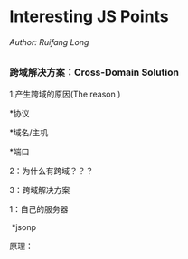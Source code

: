 <h1>Interesting JS Points</h1>

<h6>Author: Ruifang Long</h6>

<h3>跨域解决方案：Cross-Domain Solution</h3>

1:产生跨域的原因(The reason )

*协议

*域名/主机

*端口

2：为什么有跨域？？？

3：跨域解决方案

1：自己的服务器

​	*jsonp

​	原理：<script>标签可以获取任何js代码的特点，在本地定义一个callback，回调函数以res.query的形式传给API,获取远程API的数据，一定一定要满足输出数据是JSON格式，供回调函数调用？

​	（注意：在API端返回的是callback(JSON.stringify(data)),但是前端不需要解析(不用jJSON.parse(data))直接可以获取执行callback(data);

​	不能直接用ajax请求，要利用script标签请求

​	把全局的“函数名”发送给服务器 ：window.getData()

​	

​	<strong>如果后端返回的数值是object object, 说明后端没有做json.stringfy()处理；



​	*CORS 跨域资源共享

​	通过设置res,header("Access-Control-Allow-origin","http://localhost:1901") 如果是*，允许所有服务器访问

​	另外，通过设置allowList =[几个端口]，判断res.headers.origin是否存在于被请求

2:别人的服务器

​	*服务器代理

​	通过服务器request(“目标网址”，{form:{key:'values'}}),(err,response,body)=>{

​	})

​	这是最原始的工具

​	*http-proxy-middleware

​	服务器代理中间件，这是第三方代理

​	1：先引入模块

​	const proxy = require('http-proxy-middleware');

​	2:代理配置

​	var options = {}

​	3:Router.get('/jiuxian',proxy(options));

​	4:前端请求的时候，要把路径补全，就是options 的target路径后面的写全

​	<em>Router.use()与Router.get():use 不管什么请求都进来，get只有get才进来</em>

Websocket

​	http:80端口/https:443端口

​		*无状态

​		*被动性响应

​		*跨域限制

​		*短连接（接收到请求的消息后，断开）

​	websocket:ws

​		*主动性

​		*信息安全性

​		*跨域

​		*长连接

​	###客户端：socket

​	###服务端：socket

​	(前后联动，可以实现多人聊天室功能)

<h4>Websocket 详解</h4>

<p style="color:red">这是聊天室的代码总结，应该复用性很高，源代码在chatRoom里面</p>

<ul style="color:green">服务器端01
    <li>创建普通express 服务器</li>
    <li>express获取app组件</li>
    <li>app植入内置中间件，利用中间件实现静态资源服务器</li>
    <li>app 监听服务器端口号</li></ul>

<span>上面的流程是普通的创建服务器</span>

<ul style="color:green">服务器端02
    <li>引入'ws'组件      
    </li>
    <li>通过http 模块连接web服务器和socket服务器,让其公用一个端口<br/>
    	let server = http.Server(app);
    </li>
    <li>
        创建websocket服务<br/>
        let socketServer = ws.Server;(引入服务器)<br/>
        let socket = new socketServer({sercer});(创建websocket服务器)
    </li>
</ul>

​        

<ul style="color:green">下面开始要进入服务器轮巡咯
    <li>监测socket 是否连接，传入callback,唯一参数就是client<br/>
    <span style="color:#234">每个客户端连接到socket服务器都会执行处理函数</span>
    </li>
    <li>连接到服务器的客户端，socket.client 都要进行消息监听，并对所有的socket.clients进行广播<span style='color:red'>返回给前端让前端渲染，前端通过判断username是否是当前客户端的username进行颜色/右浮动处理</span></li>
    <li>client也要进行'退出’操作的监听，向所有用户广播当前用户退出</li>
</ul>

```html



<p style="color:red">
    终于轮到前端了
</p>
  
  
```

<ul style='color:hotpink'>
    <li>点击注册</li>
<li>socket = new WebSocket('ws://localhost:1901')<br/>
    webSocket是windows内置对象，连接到后端设置的ws服务器</li>
    <li>socket的onopen 和onmessage都是一直在轮询的状态</li>
  <li>连接服务器成功后执行onopen事件，并在当前客户端显示“服务已连接信息”
      并且把自己的用户名信息发送给服务器</li></ul>






​    
















<h3>Array(last edit <time>04/22</time>)</h3>

<h5>Array.prototype.reduce</h5>

<h6> The reduce() method executes a reducer function on each member of the array resulting in a single output value.(from 0-array.length-1, for reduceRight(), from array.length-1 to 0</h6>

<p>The reducer function takes four arguments.</p>

<p>回调的reducer函数可以传入四个参数</p>

​	1:Accumulator

​	2:Current Value

​	3:idx

​	4:arr

(作为一种数组遍历？后三个参数与map,forEach等类似，第一个参数acc作为内置累加器，其实和自己在外面定义一个res=[]来存储的效果一样)

<strong>Attention:Accumulator 也是返回值哦</strong>

<h5>The full list of methods on array instances that  change the values or the number of values in the array</h5>

1:push &&pop 

push:(返回值是array新的长度)

pop:The removed element from the array

2:shift && unshift

unshift: return value:the new length of the array

shift: returns the removed element

3:splice &&reverse

arr.splice(startidx,num,addElement)   startidx: the index to delete num elements       addElements: Elements to be added to the array

<strong>返回值是被delete的值</strong>

reverse: return value=> The reversed array

4:sort

返回值：排序后的数组

排序方法是按照unicode 的编码顺序，对于字符串数字？"12"排序有误

一般调用arr.sort((a,b)=>a-b)是升序，反之降序

总结：删就返回被删除，增加就返回新数组长度





